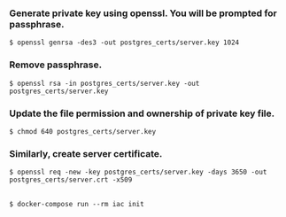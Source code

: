 ### Generate private key using openssl. You will be prompted for passphrase.

```shell
$ openssl genrsa -des3 -out postgres_certs/server.key 1024
```
### Remove passphrase.
```shell
$ openssl rsa -in postgres_certs/server.key -out postgres_certs/server.key
```

### Update the file permission and ownership of private key file.
```shell
$ chmod 640 postgres_certs/server.key
```
### Similarly, create server certificate.
```shell
$ openssl req -new -key postgres_certs/server.key -days 3650 -out postgres_certs/server.crt -x509
```

## 
```shell
$ docker-compose run --rm iac init
```